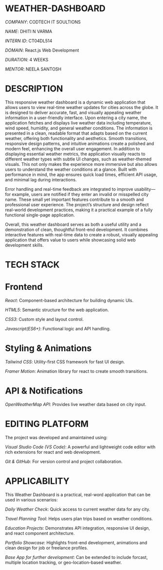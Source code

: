 # WEATHER-DASHBOARD

*COMPANY*: CODTECH IT SOULTIONS

*NAME*: DHITI N VARMA

*INTERN ID*: CT04DL514

*DOMAIN*: React.js Web Development

*DURATION*: 4 WEEKS

*MENTOR*: NEELA SANTOSH

# DESCRIPTION
This responsive weather dashboard is a dynamic web application that allows users to view real-time weather updates for cities across the globe. It is designed to deliver accurate, fast, and visually appealing weather information in a user-friendly interface. Upon entering a city name, the application fetches and displays live weather data including temperature, wind speed, humidity, and general weather conditions. The information is presented in a clean, readable format that adapts based on the current weather, offering both functionality and aesthetics. Smooth transitions, responsive design patterns, and intuitive animations create a polished and modern feel, enhancing the overall user engagement. In addition to displaying essential weather metrics, the application visually reacts to different weather types with subtle UI changes, such as weather-themed visuals. This not only makes the experience more immersive but also allows users to understand the weather conditions at a glance. Built with performance in mind, the app ensures quick load times, efficient API usage, and minimal lag during interactions.

Error handling and real-time feedback are integrated to improve usability—for example, users are notified if they enter an invalid or misspelled city name. These small yet important features contribute to a smooth and professional user experience. The project’s structure and design reflect real-world development practices, making it a practical example of a fully functional single-page application.

Overall, this weather dashboard serves as both a useful utility and a demonstration of clean, thoughtful front-end development. It combines interactive features with real-time data to create a robust, visually appealing application that offers value to users while showcasing solid web development skills.


# TECH STACK

# Frontend
*React*: Component-based architecture for building dynamic UIs.

*HTML5*: Semantic structure for the web application.

*CSS3*: Custom style and layout control.

*Javascript(ES6+)*: Functional logic and API handling.

# Styling & Animations
*Tailwind CSS*: Utility-first CSS framework for fast UI design.

*Framer Motion*: Animation library for react to create smooth transitions.

# API & Notifications
*OpenWeatherMap API*: Provides live weather data based on city input.

# EDITING PLATFORM
The project was developed and amaintained using:

*Visual Studio Code (VS Code)*: A powerful and lightweight code editor with rich extensions for react and web development.

*Git & GitHub*: For version control and project collaboration.


# APPLICABILITY 
This Weather Dashboard is a practical, real-word application that can be used in various scenarios:

*Daily Weather Check*: Quick access to current weather data for any city.

*Travel Planning Tool*: Helps users plan trips based on weather conditions.

*Education Projects*: Demonstrates API integration, responsive UI design, and react component architecture.

*Portfolio Showcase*: Highlights front-end development, animations and clean design for job or freelance profiles.

*Base App for further development*: Can be extended to include forcast, multiple location tracking, or geo-location-based weather.




